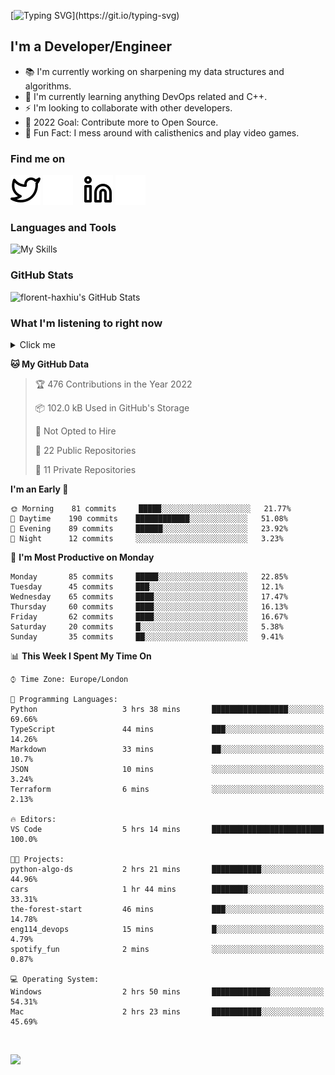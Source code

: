 [![Typing SVG](https://readme-typing-svg.herokuapp.com/?font=Edu+TAS+Beginner&size=32&color=white&lines=Welcome+to+my+Profile;)](https://git.io/typing-svg)

## I'm a Developer/Engineer

- 📚 I'm currently working on sharpening my data structures and algorithms.
- 🏫 I'm currently learning anything DevOps related and C++.
- ⚡ I'm looking to collaborate with other developers.
- 🎯 2022 Goal: Contribute more to Open Source.
- 🎉 Fun Fact: I mess around with calisthenics and play video games.

### Find me on
[![website](./img/twitter-light.svg)](https://twitter.com/florenthaxhiu#gh-light-mode-only)
[![website](./img/twitter-dark.svg)](https://twitter.com/florenthaxhiu#gh-dark-mode-only)
&nbsp;&nbsp;
[![website](./img/linkedin-light.svg)](https://linkedin.com/in/florenthaxhiu#gh-light-mode-only)
[![website](./img/linkedin-dark.svg)](https://linkedin.com/in/florenthaxhiu#gh-dark-mode-only)

### Languages and Tools

![My Skills](https://skillicons.dev/icons?i=html,css,js,react,nodejs,python,django,postgres,sass,bootstrap,vscode,aws,bash,docker,kubernetes,figma,github,jenkins,linux,nginx,git)

### GitHub Stats

![florent-haxhiu's GitHub Stats](https://github-readme-stats.vercel.app/api?username=florent-haxhiu&show_icons=true&theme=dark)

<!-- ### Most used languages

<details>
    <summary>Click me</summary>



</details> -->

<!-- <br/> -->

### What I'm listening to right now

<details>
    <summary>Click me</summary>

[![spotify-github-profile](https://spotify-github-profile.vercel.app/api/view?uid=ndyngu2b76zsxvzypy6255y3y&cover_image=true&theme=natemoo-re&bar_color_cover=true&bar_color=57b654)](https://spotify-github-profile.vercel.app/api/view?uid=ndyngu2b76zsxvzypy6255y3y&redirect=true)

</details>

<!--START_SECTION:waka-->
**🐱 My GitHub Data** 

> 🏆 476 Contributions in the Year 2022
 > 
> 📦 102.0 kB Used in GitHub's Storage 
 > 
> 🚫 Not Opted to Hire
 > 
> 📜 22 Public Repositories 
 > 
> 🔑 11 Private Repositories  
 > 
**I'm an Early 🐤** 

```text
🌞 Morning    81 commits     █████░░░░░░░░░░░░░░░░░░░░   21.77% 
🌆 Daytime    190 commits    ████████████░░░░░░░░░░░░░   51.08% 
🌃 Evening    89 commits     ██████░░░░░░░░░░░░░░░░░░░   23.92% 
🌙 Night      12 commits     ░░░░░░░░░░░░░░░░░░░░░░░░░   3.23%

```
📅 **I'm Most Productive on Monday** 

```text
Monday       85 commits     █████░░░░░░░░░░░░░░░░░░░░   22.85% 
Tuesday      45 commits     ███░░░░░░░░░░░░░░░░░░░░░░   12.1% 
Wednesday    65 commits     ████░░░░░░░░░░░░░░░░░░░░░   17.47% 
Thursday     60 commits     ████░░░░░░░░░░░░░░░░░░░░░   16.13% 
Friday       62 commits     ████░░░░░░░░░░░░░░░░░░░░░   16.67% 
Saturday     20 commits     █░░░░░░░░░░░░░░░░░░░░░░░░   5.38% 
Sunday       35 commits     ██░░░░░░░░░░░░░░░░░░░░░░░   9.41%

```


📊 **This Week I Spent My Time On** 

```text
⌚︎ Time Zone: Europe/London

💬 Programming Languages: 
Python                   3 hrs 38 mins       █████████████████░░░░░░░░   69.66% 
TypeScript               44 mins             ███░░░░░░░░░░░░░░░░░░░░░░   14.26% 
Markdown                 33 mins             ██░░░░░░░░░░░░░░░░░░░░░░░   10.7% 
JSON                     10 mins             ░░░░░░░░░░░░░░░░░░░░░░░░░   3.24% 
Terraform                6 mins              ░░░░░░░░░░░░░░░░░░░░░░░░░   2.13%

🔥 Editors: 
VS Code                  5 hrs 14 mins       █████████████████████████   100.0%

🐱‍💻 Projects: 
python-algo-ds           2 hrs 21 mins       ███████████░░░░░░░░░░░░░░   44.96% 
cars                     1 hr 44 mins        ████████░░░░░░░░░░░░░░░░░   33.31% 
the-forest-start         46 mins             ███░░░░░░░░░░░░░░░░░░░░░░   14.78% 
eng114_devops            15 mins             █░░░░░░░░░░░░░░░░░░░░░░░░   4.79% 
spotify_fun              2 mins              ░░░░░░░░░░░░░░░░░░░░░░░░░   0.87%

💻 Operating System: 
Windows                  2 hrs 50 mins       █████████████░░░░░░░░░░░░   54.31% 
Mac                      2 hrs 23 mins       ███████████░░░░░░░░░░░░░░   45.69%

```


<!--END_SECTION:waka-->

<br/>

![](https://visitor-badge.glitch.me/badge?page_id=florent-haxhiu.visitor-badge)

<!-- ### Metrics

![Metrics](https://metrics.lecoq.io/florent-haxhiu?template=classic&base.header=0&gists=1&lines=1) -->

<!-- 
- Hi, I’m @florent-haxhiu
- I’m currently working as Consultant at Sparta Global.
- How to reach me: 
    - Florent Haxhiu - [LinkedIn](https://www.linkedin.com/in/florenthaxhiu/)
    - Florent#7873 - Discord
    - Florent Haxhiu - [Twitter](https://twitter.com/florenthaxhiu) -->

<!---
florent-haxhiu/florent-haxhiu is a ✨ special ✨ repository because its `README.md` (this file) appears on your GitHub profile.
You can click the Preview link to take a look at your changes.
--->
